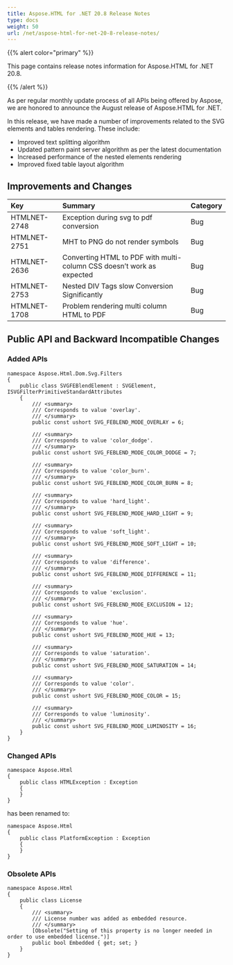 ```yaml
---
title: Aspose.HTML for .NET 20.8 Release Notes
type: docs
weight: 50
url: /net/aspose-html-for-net-20-8-release-notes/
---
```


{{% alert color="primary" %}}

This page contains release notes information for Aspose.HTML for .NET 20.8.

{{% /alert %}}

As per regular monthly update process of all APIs being offered by Aspose, we are honored to announce the August release of Aspose.HTML for .NET.

In this release, we have made a number of improvements related to the SVG elements and tables rendering. These include:

 * Improved text splitting algorithm
 * Updated pattern paint server algorithm as per the latest documentation
 * Increased performance of the nested elements rendering
 * Improved fixed table layout algorithm

## **Improvements and Changes**

|**Key**|**Summary**|**Category**|
| :- | :- | :- |
|HTMLNET-2748| Exception during svg to pdf conversion|Bug|
|HTMLNET-2751| MHT to PNG do not render symbols|Bug|
|HTMLNET-2636| Converting HTML to PDF with multi-column CSS doesn’t work as expected|Bug|
|HTMLNET-2753| Nested DIV Tags slow Conversion Significantly|Bug|
|HTMLNET-1708| Problem rendering multi column HTML to PDF|Bug|

## **Public API and Backward Incompatible Changes**
### **Added APIs**

```
namespace Aspose.Html.Dom.Svg.Filters
{
    public class SVGFEBlendElement : SVGElement, ISVGFilterPrimitiveStandardAttributes
    {
        /// <summary>
        /// Corresponds to value 'overlay'.
        /// </summary>
        public const ushort SVG_FEBLEND_MODE_OVERLAY = 6;

        /// <summary>
        /// Corresponds to value 'color_dodge'.
        /// </summary>
        public const ushort SVG_FEBLEND_MODE_COLOR_DODGE = 7;

        /// <summary>
        /// Corresponds to value 'color_burn'.
        /// </summary>
        public const ushort SVG_FEBLEND_MODE_COLOR_BURN = 8;

        /// <summary>
        /// Corresponds to value 'hard_light'.
        /// </summary>
        public const ushort SVG_FEBLEND_MODE_HARD_LIGHT = 9;

        /// <summary>
        /// Corresponds to value 'soft_light'.
        /// </summary>
        public const ushort SVG_FEBLEND_MODE_SOFT_LIGHT = 10;

        /// <summary>
        /// Corresponds to value 'difference'.
        /// </summary>
        public const ushort SVG_FEBLEND_MODE_DIFFERENCE = 11;

        /// <summary>
        /// Corresponds to value 'exclusion'.
        /// </summary>
        public const ushort SVG_FEBLEND_MODE_EXCLUSION = 12;

        /// <summary>
        /// Corresponds to value 'hue'.
        /// </summary>
        public const ushort SVG_FEBLEND_MODE_HUE = 13;

        /// <summary>
        /// Corresponds to value 'saturation'.
        /// </summary>
        public const ushort SVG_FEBLEND_MODE_SATURATION = 14;

        /// <summary>
        /// Corresponds to value 'color'.
        /// </summary>
        public const ushort SVG_FEBLEND_MODE_COLOR = 15;

        /// <summary>
        /// Corresponds to value 'luminosity'.
        /// </summary>
        public const ushort SVG_FEBLEND_MODE_LUMINOSITY = 16;
    }
}
```
### **Changed APIs**
```
namespace Aspose.Html
{
    public class HTMLException : Exception
    {
    }
}
```
has been renamed to:
```
namespace Aspose.Html
{
    public class PlatformException : Exception
    {
    }
}
```
### **Obsolete APIs**
```
namespace Aspose.Html
{
    public class License
    {
        /// <summary>
        /// License number was added as embedded resource.
        /// </summary>
        [Obsolete("Setting of this property is no longer needed in order to use embedded license.")]
        public bool Embedded { get; set; }
    }
}
```
